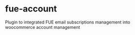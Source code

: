 # fue-account

Plugin to integrated FUE email subscriptions management into woocommerce account management

